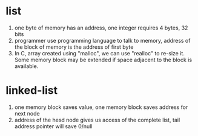 
# list
1. one byte of memory has an address, one integer requires 4 bytes, 32 bits
2. programmer use programming language to talk to memory, address of the block of memory is the address of first byte
3. In C, array created using "malloc", we can use "realloc" to re-size it. Some memory block may be extended if space adjacent to the block is available.

# linked-list
1. one memory block saves value, one memory block saves address for next node
2. address of the hesd node gives us access of the complete list, tail address pointer will save 0/null
